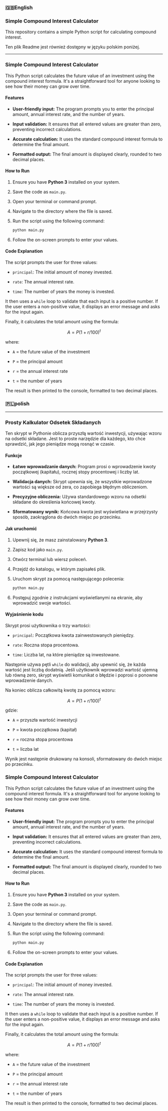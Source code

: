 
### 🇬🇧English

### Simple Compound Interest Calculator 

This repository contains a simple Python script for calculating compound interest.

Ten plik Readme jest również dostępny w języku polskim poniżej.

---
### Simple Compound Interest Calculator

This Python script calculates the future value of an investment using the compound interest formula. It's a straightforward tool for anyone looking to see how their money can grow over time.

#### Features

* **User-friendly input:** The program prompts you to enter the principal amount, annual interest rate, and the number of years.

* **Input validation:** It ensures that all entered values are greater than zero, preventing incorrect calculations.

* **Accurate calculation:** It uses the standard compound interest formula to determine the final amount.

* **Formatted output:** The final amount is displayed clearly, rounded to two decimal places.

#### How to Run

1.  Ensure you have **Python 3** installed on your system.

2.  Save the code as `main.py`.

3.  Open your terminal or command prompt.

4.  Navigate to the directory where the file is saved.

5.  Run the script using the following command:

    ```bash
    python main.py
    ```

6.  Follow the on-screen prompts to enter your values.

#### Code Explanation

The script prompts the user for three values:

* `principal`: The initial amount of money invested.

* `rate`: The annual interest rate.

* `time`: The number of years the money is invested.

It then uses a `while` loop to validate that each input is a positive number. If the user enters a non-positive value, it displays an error message and asks for the input again.

Finally, it calculates the total amount using the formula:

$$A = P(1 + r/100)^t$$

where:

* `A` = the future value of the investment

* `P` = the principal amount

* `r` = the annual interest rate

* `t` = the number of years

The result is then printed to the console, formatted to two decimal places.

### 🇵🇱polish

---
### Prosty Kalkulator Odsetek Składanych

Ten skrypt w Pythonie oblicza przyszłą wartość inwestycji, używając wzoru na odsetki składane. Jest to proste narzędzie dla każdego, kto chce sprawdzić, jak jego pieniądze mogą rosnąć w czasie.

#### Funkcje

* **Łatwe wprowadzanie danych:** Program prosi o wprowadzenie kwoty początkowej (kapitału), rocznej stopy procentowej i liczby lat.

* **Walidacja danych:** Skrypt upewnia się, że wszystkie wprowadzone wartości są większe od zera, co zapobiega błędnym obliczeniom.

* **Precyzyjne obliczenia:** Używa standardowego wzoru na odsetki składane do określenia końcowej kwoty.

* **Sformatowany wynik:** Końcowa kwota jest wyświetlana w przejrzysty sposób, zaokrąglona do dwóch miejsc po przecinku.

#### Jak uruchomić

1.  Upewnij się, że masz zainstalowany **Python 3**.

2.  Zapisz kod jako `main.py`.

3.  Otwórz terminal lub wiersz poleceń.

4.  Przejdź do katalogu, w którym zapisałeś plik.

5.  Uruchom skrypt za pomocą następującego polecenia:

    ```bash
    python main.py
    ```

6.  Postępuj zgodnie z instrukcjami wyświetlanymi na ekranie, aby wprowadzić swoje wartości.

#### Wyjaśnienie kodu

Skrypt prosi użytkownika o trzy wartości:

* `principal`: Początkowa kwota zainwestowanych pieniędzy.

* `rate`: Roczna stopa procentowa.

* `time`: Liczba lat, na które pieniądze są inwestowane.

Następnie używa pętli `while` do walidacji, aby upewnić się, że każda wartość jest liczbą dodatnią. Jeśli użytkownik wprowadzi wartość ujemną lub równą zero, skrypt wyświetli komunikat o błędzie i poprosi o ponowne wprowadzenie danych.

Na koniec oblicza całkowitą kwotę za pomocą wzoru:

$$A = P(1 + r/100)^t$$

gdzie:

* `A` = przyszła wartość inwestycji

* `P` = kwota początkowa (kapitał)

* `r` = roczna stopa procentowa

* `t` = liczba lat

Wynik jest następnie drukowany na konsoli, sformatowany do dwóch miejsc po przecinku.



### Simple Compound Interest Calculator

This Python script calculates the future value of an investment using the compound interest formula. It's a straightforward tool for anyone looking to see how their money can grow over time.

#### Features

* **User-friendly input:** The program prompts you to enter the principal amount, annual interest rate, and the number of years.

* **Input validation:** It ensures that all entered values are greater than zero, preventing incorrect calculations.

* **Accurate calculation:** It uses the standard compound interest formula to determine the final amount.

* **Formatted output:** The final amount is displayed clearly, rounded to two decimal places.

#### How to Run

1.  Ensure you have **Python 3** installed on your system.

2.  Save the code as `main.py`.

3.  Open your terminal or command prompt.

4.  Navigate to the directory where the file is saved.

5.  Run the script using the following command:

    ```bash
    python main.py
    ```

6.  Follow the on-screen prompts to enter your values.

#### Code Explanation

The script prompts the user for three values:

* `principal`: The initial amount of money invested.

* `rate`: The annual interest rate.

* `time`: The number of years the money is invested.

It then uses a `while` loop to validate that each input is a positive number. If the user enters a non-positive value, it displays an error message and asks for the input again.

Finally, it calculates the total amount using the formula:

$$A = P(1 + r/100)^t$$

where:

* `A` = the future value of the investment

* `P` = the principal amount

* `r` = the annual interest rate

* `t` = the number of years

The result is then printed to the console, formatted to two decimal places.

